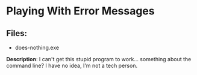 # Playing With Error Messages

## Files: 

- does-nothing.exe

**Description**: I can't get this stupid program to work... something about the command line? I have no idea, I'm not a tech person.